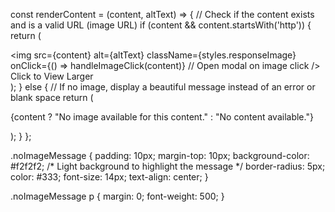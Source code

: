 const renderContent = (content, altText) => {
  // Check if the content exists and is a valid URL (image URL)
  if (content && content.startsWith('http')) {
    return (
      <div className={styles.imageWrapper}>
        <img
          src={content}
          alt={altText}
          className={styles.responseImage}
          onClick={() => handleImageClick(content)} // Open modal on image click
        />
        <span className={styles.tooltip}>Click to View Larger</span>
      </div>
    );
  } else {
    // If no image, display a beautiful message instead of an error or blank space
    return (
      <div className={styles.noImageMessage}>
        <p>{content ? "No image available for this content." : "No content available."}</p>
      </div>
    );
  }
};









.noImageMessage {
  padding: 10px;
  margin-top: 10px;
  background-color: #f2f2f2; /* Light background to highlight the message */
  border-radius: 5px;
  color: #333;
  font-size: 14px;
  text-align: center;
}

.noImageMessage p {
  margin: 0;
  font-weight: 500;
}
